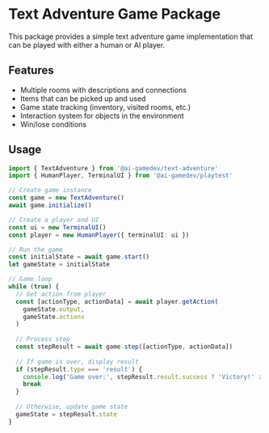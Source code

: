 # Text Adventure Game Package

This package provides a simple text adventure game implementation that can be played with either a human or AI player.

## Features

- Multiple rooms with descriptions and connections
- Items that can be picked up and used
- Game state tracking (inventory, visited rooms, etc.)
- Interaction system for objects in the environment
- Win/lose conditions

## Usage

```typescript
import { TextAdventure } from '@ai-gamedev/text-adventure'
import { HumanPlayer, TerminalUI } from '@ai-gamedev/playtest'

// Create game instance
const game = new TextAdventure()
await game.initialize()

// Create a player and UI
const ui = new TerminalUI()
const player = new HumanPlayer({ terminalUI: ui })

// Run the game
const initialState = await game.start()
let gameState = initialState

// Game loop
while (true) {
  // Get action from player
  const [actionType, actionData] = await player.getAction(
    gameState.output,
    gameState.actions
  )
  
  // Process step
  const stepResult = await game.step([actionType, actionData])
  
  // If game is over, display result
  if (stepResult.type === 'result') {
    console.log('Game over:', stepResult.result.success ? 'Victory!' : 'Defeat')
    break
  }
  
  // Otherwise, update game state
  gameState = stepResult.state
}
```